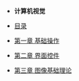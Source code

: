 
- **计算机视觉**


- [目录](./ComputerVision/README.md)

- [第一章 基础操作](ComputerVision/chapter/foundationOperation_withNum.md)
- [第二章 界面控件](ComputerVision/chapter/widgets_withNum.md)
- [第三章 图像基础理论](ComputerVision/chapter/image_withNum.md)